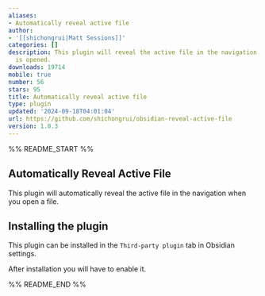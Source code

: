 ```yaml
---
aliases:
- Automatically reveal active file
author:
- '[[shichongrui|Matt Sessions]]'
categories: []
description: This plugin will reveal the active file in the navigation when a file
  is opened.
downloads: 19714
mobile: true
number: 56
stars: 95
title: Automatically reveal active file
type: plugin
updated: '2024-09-18T04:01:04'
url: https://github.com/shichongrui/obsidian-reveal-active-file
version: 1.0.3
---
```


%% README_START %%

## Automatically Reveal Active File

This plugin will automatically reveal the active file in the navigation when you open a file.

## Installing the plugin

This plugin can be installed in the `Third-party plugin` tab in Obsidian settings.

After installation you will have to enable it.


%% README_END %%